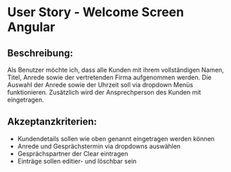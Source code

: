 # User Story - Welcome Screen Angular

## Beschreibung:
Als Benutzer möchte ich, dass alle Kunden mit ihrem vollständigen Namen, Titel, Anrede sowie der vertretenden Firma aufgenommen werden. Die Auswahl der Anrede sowie der Uhrzeit soll via dropdown Menüs funktionieren. Zusätzlich wird der Ansprechperson des Kunden mit eingetragen.


## Akzeptanzkriterien:
- Kundendetails sollen wie oben genannt eingetragen werden können
- Anrede und Gesprächstermin via dropdowns auswählen
- Gesprächspartner der Clear eintragen
- Einträge sollen editier- und löschbar sein
